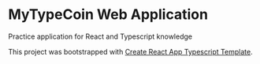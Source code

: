 # MyTypeCoin Web Application

Practice application for React and Typescript knowledge

This project was bootstrapped with [Create React App Typescript Template](https://create-react-app.dev/docs/adding-typescript/).

